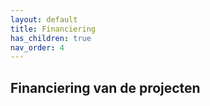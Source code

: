 ```yaml
---
layout: default
title: Financiering
has_children: true
nav_order: 4
---
```


## Financiering van de projecten

